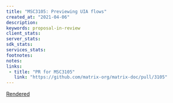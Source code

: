 ```yaml
---
title: "MSC3105: Previewing UIA flows"
created_at: "2021-04-06"
description:
keywords: proposal-in-review
client_stats:
server_stats:
sdk_stats:
services_stats:
footnotes:
notes:
links:
 - title: "PR for MSC3105"
   link: "https://github.com/matrix-org/matrix-doc/pull/3105"
---
```

[Rendered](https://github.com/matrix-org/matrix-doc/blob/travis/msc/uia-fix-optional/proposals/3105-uia-peek-flows.md)
